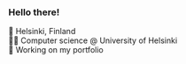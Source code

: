 ### Hello there!

:round_pushpin: Helsinki, Finland  
:student: Computer science @ University of Helsinki  
:memo: Working on my portfolio
